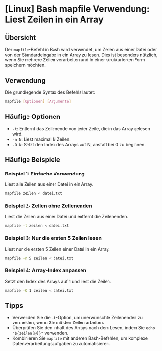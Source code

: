 # [Linux] Bash mapfile Verwendung: Liest Zeilen in ein Array

## Übersicht
Der `mapfile`-Befehl in Bash wird verwendet, um Zeilen aus einer Datei oder von der Standardeingabe in ein Array zu lesen. Dies ist besonders nützlich, wenn Sie mehrere Zeilen verarbeiten und in einer strukturierten Form speichern möchten.

## Verwendung
Die grundlegende Syntax des Befehls lautet:

```bash
mapfile [Optionen] [Argumente]
```

## Häufige Optionen
- `-t`: Entfernt das Zeilenende von jeder Zeile, die in das Array gelesen wird.
- `-n N`: Liest maximal N Zeilen.
- `-O N`: Setzt den Index des Arrays auf N, anstatt bei 0 zu beginnen.

## Häufige Beispiele

### Beispiel 1: Einfache Verwendung
Liest alle Zeilen aus einer Datei in ein Array.

```bash
mapfile zeilen < datei.txt
```

### Beispiel 2: Zeilen ohne Zeilenenden
Liest die Zeilen aus einer Datei und entfernt die Zeilenenden.

```bash
mapfile -t zeilen < datei.txt
```

### Beispiel 3: Nur die ersten 5 Zeilen lesen
Liest nur die ersten 5 Zeilen einer Datei in ein Array.

```bash
mapfile -n 5 zeilen < datei.txt
```

### Beispiel 4: Array-Index anpassen
Setzt den Index des Arrays auf 1 und liest die Zeilen.

```bash
mapfile -O 1 zeilen < datei.txt
```

## Tipps
- Verwenden Sie die `-t`-Option, um unerwünschte Zeilenenden zu vermeiden, wenn Sie mit den Zeilen arbeiten.
- Überprüfen Sie den Inhalt des Arrays nach dem Lesen, indem Sie `echo "${zeilen[@]}"` verwenden.
- Kombinieren Sie `mapfile` mit anderen Bash-Befehlen, um komplexe Datenverarbeitungsaufgaben zu automatisieren.